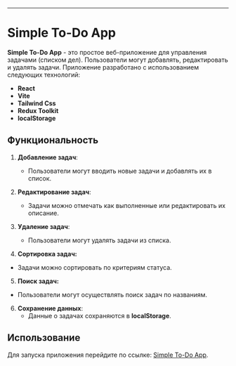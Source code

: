 ---

# Simple To-Do App

**Simple To-Do App** - это простое веб-приложение для управления задачами (списком дел). Пользователи могут добавлять, редактировать и удалять задачи. Приложение разработано с использованием следующих технологий:

- **React**
- **Vite**
- **Tailwind Css**
- **Redux Toolkit**
- **localStorage**

## Функциональность

1. **Добавление задач**:
   - Пользователи могут вводить новые задачи и добавлять их в список.

2. **Редактирование задач**:
   - Задачи можно отмечать как выполненные или редактировать их описание.

3. **Удаление задач**:
   - Пользователи могут удалять задачи из списка.
  
4.  **Сортировка задач:**
   - Задачи можно сортировать по критериям статуса.

5.  **Поиск задач:**
   - Пользователи могут осуществлять поиск задач по названиям.

6. **Сохранение данных**:
   - Данные о задачах сохраняются в **localStorage**.

## Использование

Для запуска приложения перейдите по ссылке: [Simple To-Do App](https://abzall.github.io/Simple-To-Do-App/).
